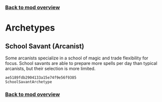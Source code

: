 ### [Back to mod overview](./README.md)

# Archetypes

## School Savant (Arcanist)

Some arcanists specialize in a school of magic and trade flexibility for focus. School savants are able to prepare more spells per day than typical arcanists, but their selection is more limited.

`ae5189fdb2904133a15e74f9e56f9385`  
`SchoolSavantArchetype`  


### [Back to mod overview](./README.md)
